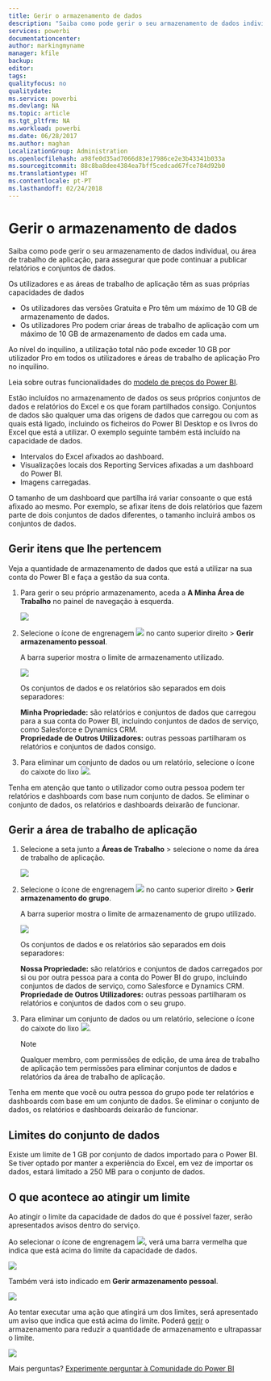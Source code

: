 ```yaml
---
title: Gerir o armazenamento de dados
description: "Saiba como pode gerir o seu armazenamento de dados individual, ou área de trabalho de aplicação, para assegurar que pode continuar a publicar relatórios e conjuntos de dados."
services: powerbi
documentationcenter: 
author: markingmyname
manager: kfile
backup: 
editor: 
tags: 
qualityfocus: no
qualitydate: 
ms.service: powerbi
ms.devlang: NA
ms.topic: article
ms.tgt_pltfrm: NA
ms.workload: powerbi
ms.date: 06/28/2017
ms.author: maghan
LocalizationGroup: Administration
ms.openlocfilehash: a98fe0d35ad7066d83e17986ce2e3b43341b033a
ms.sourcegitcommit: 88c8ba8dee4384ea7bff5cedcad67fce784d92b0
ms.translationtype: HT
ms.contentlocale: pt-PT
ms.lasthandoff: 02/24/2018
---
```

# <a name="manage-your-data-storage"></a>Gerir o armazenamento de dados
Saiba como pode gerir o seu armazenamento de dados individual, ou área de trabalho de aplicação, para assegurar que pode continuar a publicar relatórios e conjuntos de dados.

Os utilizadores e as áreas de trabalho de aplicação têm as suas próprias capacidades de dados

* Os utilizadores das versões Gratuita e Pro têm um máximo de 10 GB de armazenamento de dados.
* Os utilizadores Pro podem criar áreas de trabalho de aplicação com um máximo de 10 GB de armazenamento de dados em cada uma.

Ao nível do inquilino, a utilização total não pode exceder 10 GB por utilizador Pro em todos os utilizadores e áreas de trabalho de aplicação Pro no inquilino.

Leia sobre outras funcionalidades do [modelo de preços do Power BI](https://powerbi.microsoft.com/pricing).

Estão incluídos no armazenamento de dados os seus próprios conjuntos de dados e relatórios do Excel e os que foram partilhados consigo. Conjuntos de dados são qualquer uma das origens de dados que carregou ou com as quais está ligado, incluindo os ficheiros do Power BI Desktop e os livros do Excel que está a utilizar. O exemplo seguinte também está incluído na capacidade de dados.

* Intervalos do Excel afixados ao dashboard.
* Visualizações locais dos Reporting Services afixadas a um dashboard do Power BI.
* Imagens carregadas.

O tamanho de um dashboard que partilha irá variar consoante o que está afixado ao mesmo. Por exemplo, se afixar itens de dois relatórios que fazem parte de dois conjuntos de dados diferentes, o tamanho incluirá ambos os conjuntos de dados.

<a name="manage"/>

## <a name="manage-items-owned-by-you"></a>Gerir itens que lhe pertencem
Veja a quantidade de armazenamento de dados que está a utilizar na sua conta do Power BI e faça a gestão da sua conta.

1. Para gerir o seu próprio armazenamento, aceda a **A Minha Área de Trabalho** no painel de navegação à esquerda.
   
    ![](media/service-admin-manage-your-data-storage-in-power-bi/pbi_myworkspace.png)
2. Selecione o ícone de engrenagem ![](media/service-admin-manage-your-data-storage-in-power-bi/pbi_gearicon.png) no canto superior direito \> **Gerir armazenamento pessoal**.
   
    A barra superior mostra o limite de armazenamento utilizado.
   
    ![](media/service-admin-manage-your-data-storage-in-power-bi/pbi_persnlstorage.png)
   
    Os conjuntos de dados e os relatórios são separados em dois separadores:
   
    **Minha Propriedade:** são relatórios e conjuntos de dados que carregou para a sua conta do Power BI, incluindo conjuntos de dados de serviço, como Salesforce e Dynamics CRM.  
    **Propriedade de Outros Utilizadores:** outras pessoas partilharam os relatórios e conjuntos de dados consigo.
3. Para eliminar um conjunto de dados ou um relatório, selecione o ícone do caixote do lixo ![](media/service-admin-manage-your-data-storage-in-power-bi/pbi_deleteicon.png).

Tenha em atenção que tanto o utilizador como outra pessoa podem ter relatórios e dashboards com base num conjunto de dados. Se eliminar o conjunto de dados, os relatórios e dashboards deixarão de funcionar.

## <a name="manage-your-app-workspace"></a>Gerir a área de trabalho de aplicação
1. Selecione a seta junto a **Áreas de Trabalho** \> selecione o nome da área de trabalho de aplicação.
   
    ![](media/service-admin-manage-your-data-storage-in-power-bi/pbi_groupworkspaces.png)
2. Selecione o ícone de engrenagem ![](media/service-admin-manage-your-data-storage-in-power-bi/pbi_gearicon.png) no canto superior direito \> **Gerir armazenamento do grupo**.
   
    A barra superior mostra o limite de armazenamento de grupo utilizado.
   
    ![](media/service-admin-manage-your-data-storage-in-power-bi/pbi_groupstorage.png)
   
    Os conjuntos de dados e os relatórios são separados em dois separadores:
   
    **Nossa Propriedade:** são relatórios e conjuntos de dados carregados por si ou por outra pessoa para a conta do Power BI do grupo, incluindo conjuntos de dados de serviço, como Salesforce e Dynamics CRM.
    **Propriedade de Outros Utilizadores:** outras pessoas partilharam os relatórios e conjuntos de dados com o seu grupo.
3. Para eliminar um conjunto de dados ou um relatório, selecione o ícone do caixote do lixo ![](media/service-admin-manage-your-data-storage-in-power-bi/pbi_deleteicon.png).
   
   > [!NOTE]
   > Qualquer membro, com permissões de edição, de uma área de trabalho de aplicação tem permissões para eliminar conjuntos de dados e relatórios da área de trabalho de aplicação.
   > 
   > 

Tenha em mente que você ou outra pessoa do grupo pode ter relatórios e dashboards com base em um conjunto de dados. Se eliminar o conjunto de dados, os relatórios e dashboards deixarão de funcionar.

## <a name="dataset-limits"></a>Limites do conjunto de dados
Existe um limite de 1 GB por conjunto de dados importado para o Power BI. Se tiver optado por manter a experiência do Excel, em vez de importar os dados, estará limitado a 250 MB para o conjunto de dados.

## <a name="what-happens-when-you-hit-a-limit"></a>O que acontece ao atingir um limite
Ao atingir o limite da capacidade de dados do que é possível fazer, serão apresentados avisos dentro do serviço. 

Ao selecionar o ícone de engrenagem ![](media/service-admin-manage-your-data-storage-in-power-bi/pbi_gearicon.png), verá uma barra vermelha que indica que está acima do limite da capacidade de dados.

![](media/service-admin-manage-your-data-storage-in-power-bi/manage-storage-limit.png)

Também verá isto indicado em **Gerir armazenamento pessoal**.

 ![](media/service-admin-manage-your-data-storage-in-power-bi/manage-storage-limit2.png)

 Ao tentar executar uma ação que atingirá um dos limites, será apresentado um aviso que indica que está acima do limite. Poderá [gerir](#manage) o armazenamento para reduzir a quantidade de armazenamento e ultrapassar o limite.

 ![](media/service-admin-manage-your-data-storage-in-power-bi/powerbi-pro-over-limit.png)

 Mais perguntas? [Experimente perguntar à Comunidade do Power BI](http://community.powerbi.com/)

